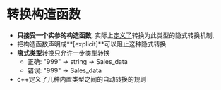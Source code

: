 # 转换构造函数

- **只接受一个实参的构造函数**, 实际上<u>定义了</u>转换为此类型的隐式转换机制, 
- 把构造函数声明成**[explicit]**可以阻止这种隐式转换
- **隐式类型**转换只允许一步类型转换
  - 正确: "999" $\longrightarrow$ string $\longrightarrow$ Sales_data
  - 错误: "999" $\longrightarrow$ Sales_data
- c++定义了几种内置类型之间的自动转换的规则